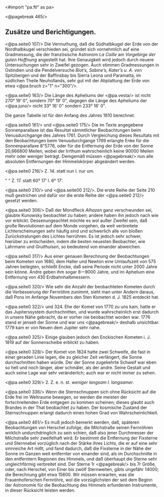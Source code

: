 <#import "pa.ftl" as pa>

<@pagebreak 465/>

Zusätze und Berichtigungen.
---------------------------

<@pa.seite0 107/> Die Vermuthung, daß die Südhalbkugel der Erde von der Nordhalbkugel
verschieden sei, gründet sich vornehmlich auf eine Gradmessung, die der
französische Astronom *La Caille* am *Vorgebirge der guten Hoffnung* angestellt
hat. Ihre Genauigkeit wird jedoch durch neuere Untersuchungen sehr in Zweifel
gezogen. Auch stimmen Gradmessungen in Ostindien und die Pendelversuche *Biot’s,
Sabine’s, Kater’s u. A.* von Spitzbergen und der Baffinsbay bis Sierra Leona und
Paramatta, im südlichen Theile Neuhollands, sehr gut mit der Abplattung der Erde
von etwa <@pa.bruch z="1" n="300"/>.

<@pa.seite0 163/> Die Länge des Apheliums der <@pa.vesta/> ist nicht 270° 19’ 0", sondern 70° 19’
0", dagegen die Länge des Apheliums der <@pa.juno/> nicht 33° 16’ 0" sondern 233° 16’ 0".

Die ganze Tabelle ist für den Anfang des Jahres 1810 berechnet.

<@pa.seite0 161/> und <@pa.seite0 175/> Die im Texte angegebene Sonnenparallaxe ist das Resultat
sämmtlicher Beobachtungen beim Venusdurchgange des Jahres 1761. Durch
Vergleichung dieses Resultats mit den Beobachtungen beim Venusdurchgange 1769
erlangte Enke für die Sonnenparallaxe 8"5776, oder für die Entfernung der Erde
von der Sonne 20,666800 Meilen, wobei der Irrthum wahrscheinlich keine 90000
Meilen mehr oder weniger beträgt. Demgemäß müssen 
<@pagebreak/>
nun alle absoluten
Entfernungen der Himmelskörper abgeändert werden.

 <@pa.seite0 216/> Z. 14. statt nun l. nur um. 

  " "    Z. 17. statt 60° 17’ l. 6° 17’. 

<@pa.seite0 210/> und <@pa.seite00 212/>. Die erste Reihe der Seite 210 muß gestrichen und dafür vor die
erste Reihe der <@pa.seite0 212/> gesetzt werden.

<@pa.seite0 306/> Daß der Mondfleck *Alhazen* ganz verschwunden sei, glaubte Kunowsky
beobachtet zu haben; andere haben ihn jedoch nach wie vor erblickt.
Dessenungeachtet möchte es wol außer Zweifel sein, daß große Revolutionen auf
dem Monde vorgehen, da weit verbreitete Lichterscheinungen sehr häufig sind
und schwerlich alle von bloßen Zurückstralungen des Lichtes herrühren. Es ist
jedoch sehr schwer, hierüber zu entscheiden, indem die besten neuesten
Beobachter, wie Lahrmann und *Gruithuisen*, so bedeutend von einander abweichen.

<@pa.seite0 317/> Aus einer genauen Berechnung der Beobachtungen beim Kometen von 1680,
dem Haller und Newton eine Umlaufszeit von 575 Jahren beilegten, schließt
Encke, daß seine Periode nicht unter 2000 Jahre sein könne. Andre geben ihm
sogar 8—9000 Jahre, und im Aphelium eine Entfernung von 430
Erdbahnhalbmessern.

<@pa.seite0 320/> Wie sehr die Anzahl der beobachteten Kometen durch die Verbesserung der
Fernröhre zunimmt, sieht man unter Andern daraus, daß Pons im Anfange
Novembers den 5ten Kometen d. J. 1825 entdeckt hat.

<@pa.seite0 322/> und 324. Ehe der Komet von 1770 zu uns kam, hatte er das Jupiterssystem
durchschnitten, und wurde wahrscheinlich erst dadurch in unsere Nähe gebracht,
da er vorher nie beobachtet worden war. 1776 stand er jenseit der Sonne und war uns 
<@pagebreak/>
deshalb unsichtbar. 1779 kam er von Neuen dem Jupiter sehr nahe.

<@pa.seite0 325/> Einige glauben jedoch den Enckischen Kometen i. J. 1819 auf der
Sonnenscheibe erblickt zu haben.

<@pa.seite0 328/> Der Komet von 1824 hatte zwei Schweife, die fast in einer geraden Linie
lagen, die zu gleicher Zeit verlängert, die Sonne durchschnitten haben würde.
Der der Sonne zugekehrte Schweif war eben so hell und noch länger, aber
schmäler, als der andre. Seine Gestalt und auch seine Lage war sehr
veränderlich; auch war er nicht immer zu sehen.

<@pa.seite0 329/> 2. Z. e. n. st. *weniger langsam l. langsamer*.

<@pa.seite0 336/> Wenn die Sternschnuppen sich ohne Rücksicht auf die Erde frei im
Weltraume bewegen, so werden die meisten der fortschreitenden Erde entgegen zu
kommen scheinen; dieses glaubt auch Brandes in der That beobachtet zu haben.
Der kosmische Zustand der Sternschnuppen erlangt dadurch einen hohen Grad von
Wahrscheinlichkeit.

<@pa.seite0 461/> Es muß jedoch bemerkt werden, daß, späteren Beobachtungen von Herschel
zufolge, die Milchstraße seinen Fernröhren wirklich undurchdringlich zu sein
schien, daß also jener Durchmesser der Milchstraße sehr zweifelhaft wird. Er
bestimmt die Entfernung der Fixsterne und Sternnebel vorzüglich nach der Stärke
ihres Lichts, die er auf eine sehr sinnreiche Art mißt, und fand dadurch, daß
die Fixsterne in der Nähe der Sonne im Ganzen weit entfernter von einander
sind, als im Durchschnitte in den entferntern Regionen des Himmels, und daß
überhaupt die Sterne sehr ungleichförmig verbreitet sind. Der Sterne 1r 
<@pagebreak/>
bis 7r Größe, oder, nach Herschel, von Einer bis zwölf Sternweiten, gibts ungefähr
14000; die Berechnung gibt etwa 15600. Wir müssen erwarten, was die
Frauenhoferschen Fernröhre, wol die vorzüglichsten der seit dem Beginn der
Astronomie für die Beobachtung des Himmels erfundenen Instrumente, in dieser
Rücksicht leisten werden.

